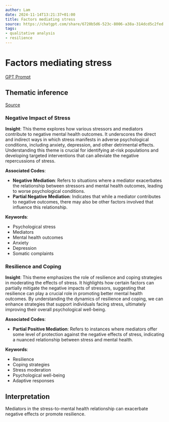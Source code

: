 ```yaml
---
author: Lam
date: 2024-11-14T13:21:37+01:00
title: Factors mediating stress
source: https://chatgpt.com/share/6720b5d6-523c-8006-a38a-314dcd5c2fed
tags:
- qualitative analysis
- resilience
---
```


# Factors mediating stress

[GPT Prompt](Projects/prompt-for-GPT-based-thematic-analysis.md)

## Thematic inference

[Source](https://chatgpt.com/share/6720b5d6-523c-8006-a38a-314dcd5c2fed)

### Negative Impact of Stress

**Insight**: This theme explores how various stressors and mediators contribute to negative mental health outcomes. It underscores the direct and indirect ways in which stress manifests in adverse psychological conditions, including anxiety, depression, and other detrimental effects. Understanding this theme is crucial for identifying at-risk populations and developing targeted interventions that can alleviate the negative repercussions of stress.

**Associated Codes**:

- **Negative Mediation**: Refers to situations where a mediator exacerbates the relationship between stressors and mental health outcomes, leading to worse psychological conditions.
- **Partial Negative Mediation**: Indicates that while a mediator contributes to negative outcomes, there may also be other factors involved that influence this relationship.

**Keywords**:

- Psychological stress
- Mediators
- Mental health outcomes
- Anxiety
- Depression
- Somatic complaints

### Resilience and Coping

**Insight**: This theme emphasizes the role of resilience and coping strategies in moderating the effects of stress. It highlights how certain factors can partially mitigate the negative impacts of stressors, suggesting that resilience can play a crucial role in promoting better mental health outcomes. By understanding the dynamics of resilience and coping, we can enhance strategies that support individuals facing stress, ultimately improving their overall psychological well-being.

**Associated Codes**:

- **Partial Positive Mediation**: Refers to instances where mediators offer some level of protection against the negative effects of stress, indicating a nuanced relationship between stress and mental health.

**Keywords**:

- Resilience
- Coping strategies
- Stress moderation
- Psychological well-being
- Adaptive responses

## Interpretation

Mediators in the stress-to-mental health relationship can exacerbate negative effects or promote resilience.

